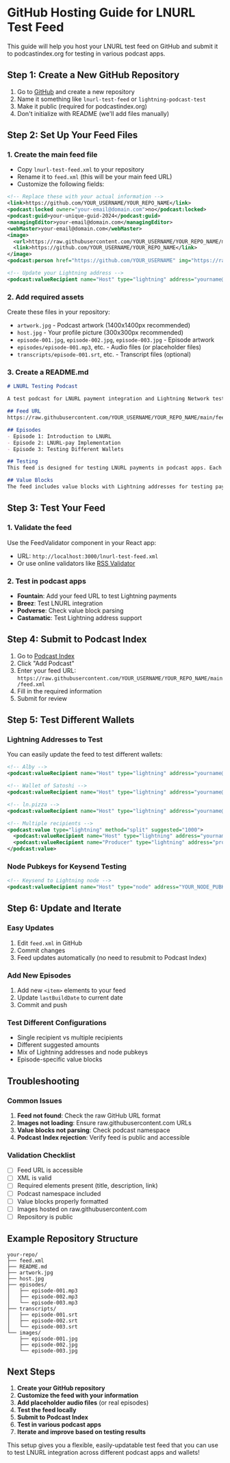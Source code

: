 # GitHub Hosting Guide for LNURL Test Feed

This guide will help you host your LNURL test feed on GitHub and submit it to podcastindex.org for testing in various podcast apps.

## Step 1: Create a New GitHub Repository

1. Go to [GitHub](https://github.com) and create a new repository
2. Name it something like `lnurl-test-feed` or `lightning-podcast-test`
3. Make it public (required for podcastindex.org)
4. Don't initialize with README (we'll add files manually)

## Step 2: Set Up Your Feed Files

### 1. Create the main feed file
- Copy `lnurl-test-feed.xml` to your repository
- Rename it to `feed.xml` (this will be your main feed URL)
- Customize the following fields:

```xml
<!-- Replace these with your actual information -->
<link>https://github.com/YOUR_USERNAME/YOUR_REPO_NAME</link>
<podcast:locked owner="your-email@domain.com">no</podcast:locked>
<podcast:guid>your-unique-guid-2024</podcast:guid>
<managingEditor>your-email@domain.com</managingEditor>
<webMaster>your-email@domain.com</webMaster>
<image>
  <url>https://raw.githubusercontent.com/YOUR_USERNAME/YOUR_REPO_NAME/main/artwork.jpg</url>
  <link>https://github.com/YOUR_USERNAME/YOUR_REPO_NAME</link>
</image>
<podcast:person href="https://github.com/YOUR_USERNAME" img="https://raw.githubusercontent.com/YOUR_USERNAME/YOUR_REPO_NAME/main/host.jpg" group="hosting" role="host">Your Name</podcast:person>

<!-- Update your Lightning address -->
<podcast:valueRecipient name="Host" type="lightning" address="yourname@getalby.com" split="100" />
```

### 2. Add required assets
Create these files in your repository:
- `artwork.jpg` - Podcast artwork (1400x1400px recommended)
- `host.jpg` - Your profile picture (300x300px recommended)
- `episode-001.jpg`, `episode-002.jpg`, `episode-003.jpg` - Episode artwork
- `episodes/episode-001.mp3`, etc. - Audio files (or placeholder files)
- `transcripts/episode-001.srt`, etc. - Transcript files (optional)

### 3. Create a README.md
```markdown
# LNURL Testing Podcast

A test podcast for LNURL payment integration and Lightning Network testing.

## Feed URL
https://raw.githubusercontent.com/YOUR_USERNAME/YOUR_REPO_NAME/main/feed.xml

## Episodes
- Episode 1: Introduction to LNURL
- Episode 2: LNURL-pay Implementation  
- Episode 3: Testing Different Wallets

## Testing
This feed is designed for testing LNURL payments in podcast apps. Each episode has value blocks that support Lightning payments.

## Value Blocks
The feed includes value blocks with Lightning addresses for testing payment integration.
```

## Step 3: Test Your Feed

### 1. Validate the feed
Use the FeedValidator component in your React app:
- URL: `http://localhost:3000/lnurl-test-feed.xml`
- Or use online validators like [RSS Validator](https://validator.w3.org/feed/)

### 2. Test in podcast apps
- **Fountain**: Add your feed URL to test Lightning payments
- **Breez**: Test LNURL integration
- **Podverse**: Check value block parsing
- **Castamatic**: Test Lightning address support

## Step 4: Submit to Podcast Index

1. Go to [Podcast Index](https://podcastindex.org)
2. Click "Add Podcast"
3. Enter your feed URL: `https://raw.githubusercontent.com/YOUR_USERNAME/YOUR_REPO_NAME/main/feed.xml`
4. Fill in the required information
5. Submit for review

## Step 5: Test Different Wallets

### Lightning Addresses to Test
You can easily update the feed to test different wallets:

```xml
<!-- Alby -->
<podcast:valueRecipient name="Host" type="lightning" address="yourname@getalby.com" split="100" />

<!-- Wallet of Satoshi -->
<podcast:valueRecipient name="Host" type="lightning" address="yourname@walletofsatoshi.com" split="100" />

<!-- ln.pizza -->
<podcast:valueRecipient name="Host" type="lightning" address="yourname@ln.pizza" split="100" />

<!-- Multiple recipients -->
<podcast:value type="lightning" method="split" suggested="1000">
  <podcast:valueRecipient name="Host" type="lightning" address="yourname@getalby.com" split="70" />
  <podcast:valueRecipient name="Producer" type="lightning" address="producer@walletofsatoshi.com" split="30" />
</podcast:value>
```

### Node Pubkeys for Keysend Testing
```xml
<!-- Keysend to Lightning node -->
<podcast:valueRecipient name="Host" type="node" address="YOUR_NODE_PUBKEY" split="100" />
```

## Step 6: Update and Iterate

### Easy Updates
1. Edit `feed.xml` in GitHub
2. Commit changes
3. Feed updates automatically (no need to resubmit to Podcast Index)

### Add New Episodes
1. Add new `<item>` elements to your feed
2. Update `lastBuildDate` to current date
3. Commit and push

### Test Different Configurations
- Single recipient vs multiple recipients
- Different suggested amounts
- Mix of Lightning addresses and node pubkeys
- Episode-specific value blocks

## Troubleshooting

### Common Issues
1. **Feed not found**: Check the raw GitHub URL format
2. **Images not loading**: Ensure raw.githubusercontent.com URLs
3. **Value blocks not parsing**: Check podcast namespace
4. **Podcast Index rejection**: Verify feed is public and accessible

### Validation Checklist
- [ ] Feed URL is accessible
- [ ] XML is valid
- [ ] Required elements present (title, description, link)
- [ ] Podcast namespace included
- [ ] Value blocks properly formatted
- [ ] Images hosted on raw.githubusercontent.com
- [ ] Repository is public

## Example Repository Structure
```
your-repo/
├── feed.xml
├── README.md
├── artwork.jpg
├── host.jpg
├── episodes/
│   ├── episode-001.mp3
│   ├── episode-002.mp3
│   └── episode-003.mp3
├── transcripts/
│   ├── episode-001.srt
│   ├── episode-002.srt
│   └── episode-003.srt
└── images/
    ├── episode-001.jpg
    ├── episode-002.jpg
    └── episode-003.jpg
```

## Next Steps

1. **Create your GitHub repository**
2. **Customize the feed with your information**
3. **Add placeholder audio files** (or real episodes)
4. **Test the feed locally**
5. **Submit to Podcast Index**
6. **Test in various podcast apps**
7. **Iterate and improve based on testing results**

This setup gives you a flexible, easily-updatable test feed that you can use to test LNURL integration across different podcast apps and wallets! 